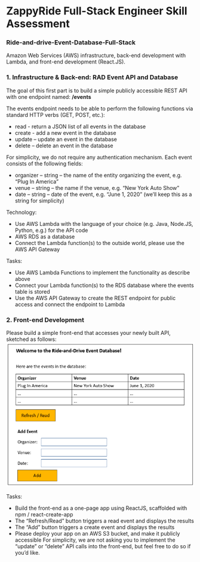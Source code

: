 # **ZappyRide Full-Stack Engineer Skill Assessment**

### **Ride-and-drive-Event-Database-Full-Stack**

Amazon Web Services (AWS) infrastructure, back-end development with Lambda, and front-end development (React.JS).

### **1. Infrastructure & Back-end: RAD Event API and Database**
The goal of this first part is to build a simple publicly accessible REST API with one endpoint named:
**/events**

The events endpoint needs to be able to perform the following functions via standard HTTP verbs (GET, POST, etc.):
* read - return a JSON list of all events in the database
* create - add a new event in the database
* update – update an event in the database
* delete – delete an event in the database

For simplicity, we do not require any authentication mechanism.
Each event consists of the following fields:
* organizer – string – the name of the entity organizing the event, e.g. “Plug In America”
* venue – string – the name if the venue, e.g. “New York Auto Show”
* date – string – date of the event, e.g. “June 1, 2020” (we’ll keep this as a string for simplicity)

Technology:
* Use AWS Lambda with the language of your choice (e.g. Java, Node.JS, Python, e.g.) for the API code
* AWS RDS as a database
* Connect the Lambda function(s) to the outside world, please use the AWS API Gateway

Tasks:
* Use AWS Lambda Functions to implement the functionality as describe above
* Connect your Lambda function(s) to the RDS database where the events table is stored
* Use the AWS API Gateway to create the REST endpoint for public access and connect the endpoint to Lambda

### **2. Front-end Development**
Please build a simple front-end that accesses your newly built API, sketched as follows:
![Front-end sketch](images/front-end-sketch.png)

Tasks:
* Build the front-end as a one-page app using ReactJS, scaffolded with npm / react-create-app
* The “Refresh/Read” button triggers a read event and displays the results
* The “Add” button triggers a create event and displays the results
* Please deploy your app on an AWS S3 bucket, and make it publicly accessible
For simplicity, we are not asking you to implement the “update” or “delete” API calls into the front-end, but feel free to do so if you’d like.
